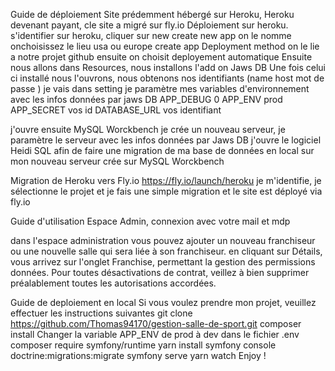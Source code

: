 Guide de déploiement
Site prédemment hébergé sur Heroku, Heroku devenant payant, cle site a migré sur fly.io Déploiement sur heroku. s'identifier sur heroku, cliquer sur new create new app on le nomme onchoisissez le lieu usa ou europe create app Deployment method on le lie a notre projet github ensuite on choisit deployement automatique Ensuite nous allons dans Resources, nous installons l'add on Jaws DB Une fois celui ci installé nous l'ouvrons, nous obtenons nos identifiants (name host mot de passe ) je vais dans setting je paramètre mes variables d'environnement avec les infos données par jaws DB APP_DEBUG 0 APP_ENV prod APP_SECRET vos id DATABASE_URL vos identifiant

j'ouvre ensuite MySQL Worckbench je crée un nouveau serveur, je paramètre le serveur avec les infos données par Jaws DB j'ouvre le logiciel Heidi SQL afin de faire une migration de ma base de données en local sur mon nouveau serveur crée sur MySQL Worckbench

Migration de Heroku vers Fly.io https://fly.io/launch/heroku je m'identifie, je sélectionne le projet et je fais une simple migration et le site est déployé via fly.io

Guide d'utilisation
Espace Admin, connexion avec votre mail et mdp

dans l'espace administration vous pouvez ajouter un nouveau franchiseur ou une nouvelle salle qui sera liée à son franchiseur. en cliquant sur Détails, vous arrivez sur l'onglet Franchise, permettant la gestion des permissions données. Pour toutes désactivations de contrat, veillez à bien supprimer préalablement toutes les autorisations accordées.


Guide de deploiement en local
Si vous voulez prendre mon projet, veuillez effectuer les instructions suivantes
    git clone https://github.com/Thomas94170/gestion-salle-de-sport.git
    composer install
    Changer la variable APP_ENV de prod à dev dans le fichier .env
    composer require symfony/runtime
    yarn install
    symfony console doctrine:migrations:migrate
    symfony serve
    yarn watch
    Enjoy !
